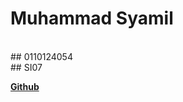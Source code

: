 # Muhammad Syamil
<br>
## 0110124054
<br>
## SI07

[**Github**](https://github.com/muhammad-syamil)
